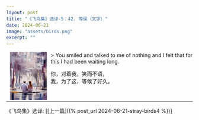 ```yaml
---
layout: post
title: "《飞鸟集》选译-5：42. 等侯（文字）"
date: 2024-06-21
image: "assets/birds.png"
excerpt: ""
---
```


<img style="float:left" src="/assets/smile-and-wait.jpg" width=100 hspace=10/> 
> You smiled and talked to me of nothing and I felt that for this I had been waiting long.

你，对着我，笑而不语，<br>
我，为了这，等候了好久。<br>


<br>

----
《飞鸟集》选译: \[[上一篇]({% post_url 2024-06-21-stray-birds4 %})\] 